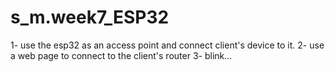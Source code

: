 # s_m.week7_ESP32

  1- use the esp32 as an access point and connect client's device to it.
  2- use a web page to connect to the client's router
  3- blink...
